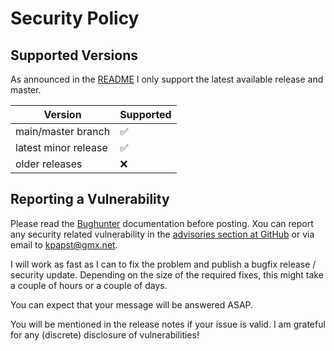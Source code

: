 # Security Policy

## Supported Versions

As announced in the [README](README.md) I only support the latest available release and master.

| Version              | Supported          |
|----------------------|--------------------|
| main/master branch   | :white_check_mark: |
| latest minor release | :white_check_mark: |
| older releases       | :x:                |

## Reporting a Vulnerability

Please read the [Bughunter](https://www.kimai.org/documentation/bughunter.html) documentation before posting. 
Xou can report any security related vulnerability in the [advisories section at GitHub](https://github.com/kevinpapst/kimai2/security/advisories) or via email to kpapst@gmx.net.

I will work as fast as I can to fix the problem and publish a bugfix release / security update. 
Depending on the size of the required fixes, this might take a couple of hours or a couple of days.

You can expect that your message will be answered ASAP. 

You will be mentioned in the release notes if your issue is valid. 
I am grateful for any (discrete) disclosure of vulnerabilities!
